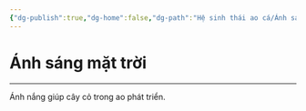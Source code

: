 ```yaml
---
{"dg-publish":true,"dg-home":false,"dg-path":"Hệ sinh thái ao cá/Ánh sáng mặt trời.md","permalink":"/he-sinh-thai-ao-ca/anh-sang-mat-troi/","dgPassFrontmatter":true,"noteIcon":"","created":"2025-01-01T22:44:40.471+07:00","updated":"2025-01-12T15:17:48.512+07:00"}
---
```


# Ánh sáng mặt trời
---

Ánh nắng giúp cây cỏ trong ao phát triển.